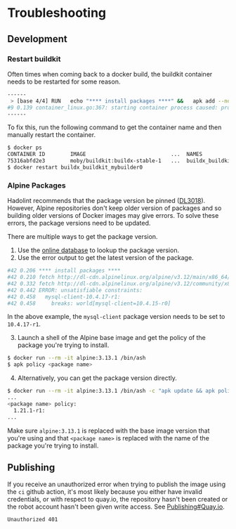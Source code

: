 # Troubleshooting

## Development

### Restart buildkit

Often times when coming back to a docker build, the buildkit container needs to
be restarted for some reason.

```bash
------
 > [base 4/4] RUN   echo "**** install packages ****" &&   apk add --no-cache     wget=1.21.1-r1     gzip=1.10-r1:
#9 0.139 container_linux.go:367: starting container process caused: process_linux.go:340: applying cgroup configuration for process caused: mkdir /sys/fs/cgroup/blkio/buildkit: no such file or directory
------
```

To fix this, run the following command to get the container name and then
manually restart the container.

```bash
$ docker ps
CONTAINER ID        IMAGE                           ...  NAMES
75316abfd2e3        moby/buildkit:buildx-stable-1   ...  buildx_buildkit_mybuilder0
$ docker restart buildx_buildkit_mybuilder0
```

### Alpine Packages

Hadolint recommends that the package version be pinned ([DL3018]). However,
Alpine repositories don't keep older version of packages and so building older
versions of Docker images may give errors. To solve these errors, the package
versions need to be updated.

There are multiple ways to get the package version.

1. Use the [online database] to lookup the package version.
2. Use the error output to get the latest version of the package.

```bash
#42 0.206 **** install packages ****
#42 0.210 fetch http://dl-cdn.alpinelinux.org/alpine/v3.12/main/x86_64/APKINDEX.tar.gz
#42 0.332 fetch http://dl-cdn.alpinelinux.org/alpine/v3.12/community/x86_64/APKINDEX.tar.gz
#42 0.442 ERROR: unsatisfiable constraints:
#42 0.458   mysql-client-10.4.17-r1:
#42 0.458     breaks: world[mysql-client=10.4.15-r0]
```

In the above example, the `mysql-client` package version needs to be set to
`10.4.17-r1`.

3. Launch a shell of the Alpine base image and get the policy of the package
you're trying to install.

```bash
$ docker run --rm -it alpine:3.13.1 /bin/ash
$ apk policy <package name>
```

4. Alternatively, you can get the package version directly.

```bash
$ docker run --rm -it alpine:3.13.1 /bin/ash -c "apk update && apk policy <package name>"
...
<package name> policy:
  1.21.1-r1:
...
```

Make sure `alpine:3.13.1` is replaced with the base image version that you're
using and that `<package name>` is replaced with the name of the package you're
trying to install.

## Publishing

If you receive an unauthorized error when trying to publish the image using the
`ci` github action, it's most likely because you either have invalid
credentials, or with respect to quay.io, the repository hasn't been created or
the robot account hasn't been given write access. See
[Publishing#Quay.io](./Publishing#quayio).

```bash
Unauthorized 401
```

[online database]: https://pkgs.alpinelinux.org/packages
[DL3018]: https://github.com/hadolint/hadolint/wiki/DL3018
